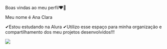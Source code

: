 Boas vindas ao meu perfil❤💋

Meu nome é Ana Clara

✔Estou estudando na Alura
✔Utilizo esse espaço para minha organização e compartilhamento dos meu projetos desenvolvidos!!!

![](https://www.google.com/url?sa=i&url=https%3A%2F%2Ftenor.com%2Fsearch%2Fdancing-smurf-gifs&psig=AOvVaw0mLp28IsbSOxY9Mq2OspLG&ust=1716554977716000&source=images&cd=vfe&opi=89978449&ved=0CBEQjRxqFwoTCLDr5YToo4YDFQAAAAAdAAAAABAE)
